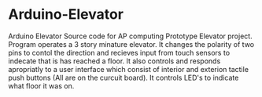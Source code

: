 Arduino-Elevator
================

Arduino Elevator Source code for AP computing Prototype Elevator project.  
Program operates a 3 story minature elevator. It changes the polarity of two pins to contol the direction 
and recieves input from touch sensors to indecate that is has reached a floor. It also controls and responds 
apropriatly to a user interface which consist of interior and exterion tactile push buttons 
(All are on the curcuit board). It controls LED's to indicate what floor it was on. 
